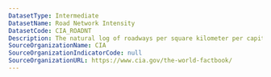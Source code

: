 ```yaml
---
DatasetType: Intermediate
DatasetName: Road Network Intensity
DatasetCode: CIA_ROADNT
Description: The natural log of roadways per square kilometer per capita.
SourceOrganizationName: CIA
SourceOrganizationIndicatorCode: null
SourceOrganizationURL: https://www.cia.gov/the-world-factbook/
---
```


